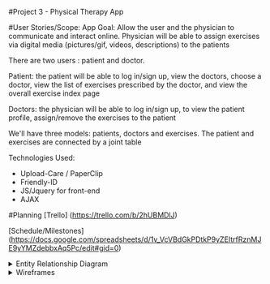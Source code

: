 #Project 3 - Physical Therapy App

#User Stories/Scope:
App Goal: Allow the user and the physician to communicate and interact online. Physician will be able to assign exercises via digital media (pictures/gif, videos, descriptions) to the patients

There are two users : patient and doctor.

Patient: the patient will be able to log in/sign up,  view the doctors, choose a doctor, view the list of exercises prescribed by the doctor, and view the overall exercise index page
 
Doctors: the physician will be able to log in/sign up, to view the patient profile, assign/remove the exercises to the patient

We'll have three models: patients,  doctors and exercises. The patient and exercises are connected by a joint table

Technologies Used:
* Upload-Care / PaperClip
* Friendly-ID
* JS/Jquery for front-end
* AJAX

#Planning
[Trello] (https://trello.com/b/2hUBMDlJ)

[Schedule/Milestones] (https://docs.google.com/spreadsheets/d/1v_VcVBdGkPDtkP9yZEItrfRznMJE9yYMZdebbxAq5Pc/edit#gid=0)

<details><summary>Entity Relationship Diagram</summary>
![ERD/Model](./planning/DefaultUserImage.png)
</details>

<details><summary>Wireframes</summary>
![Home](./planning/Home.jpg)
![DoctorSignup](./planning/DoctorSignup.jpg)
![DoctorProfile](./planning/DoctorProfile.jpg)
![PatientProfile](./planning/PatientProfile-DoctorView.jpg)
![ExerciseAssignment](./planning/ExerciseAssignment.jpg)
![ExerciseIndex](./planning/ExerciseIndex.jpg)
![ExerciseShow](./planning/ExerciseShow.jpg)
![PatientSignup](./planning/PatientSignup.jpg)
![PatientProfile](./planning/PatientProfile.jpg)
![DoctorProfile](./planning/DoctorProfile-PatientView.jpg)
![DoctorIndex](./planning/DoctorIndex.jpg)
![About](./planning/About.jpg)
![PatientIndex](./planning/PatientIndex(ICEBOX).jpg)
</details>